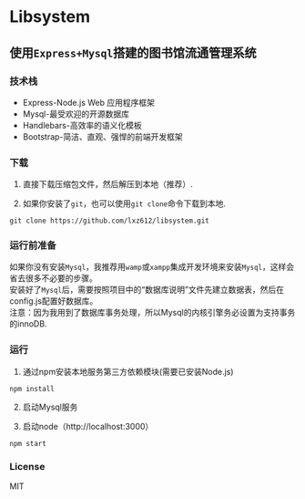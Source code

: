 Libsystem
===
使用`Express+Mysql`搭建的图书馆流通管理系统
---

### 技术栈
* Express-Node.js Web 应用程序框架
* Mysql-最受欢迎的开源数据库
* Handlebars-高效率的语义化模板
* Bootstrap-简洁、直观、强悍的前端开发框架

### 下载
1. 直接下载压缩包文件，然后解压到本地（推荐）.

2. 如果你安装了`git`，也可以使用`git clone`命令下载到本地.
 ```
 git clone https://github.com/lxz612/libsystem.git
 ```

### 运行前准备
  如果你没有安装`Mysql`，我推荐用`wamp`或`xampp`集成开发环境来安装`Mysql`，这样会省去很多不必要的步骤。<br />
  安装好了`Mysql`后，需要按照项目中的“数据库说明”文件先建立数据表，然后在config.js配置好数据库。<br />
  注意：因为我用到了数据库事务处理，所以Mysql的内核引擎务必设置为支持事务的innoDB.

### 运行

1. 通过npm安装本地服务第三方依赖模块(需要已安装Node.js)
 ```
 npm install
 ```

2. 启动Mysql服务

3. 启动node（http://localhost:3000）
 ```
 npm start
 ```
 
### License
  MIT
